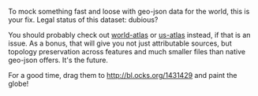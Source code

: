 To mock something fast and loose with geo-json data for the world,
this is your fix. Legal status of this dataset: dubious?

You should probably check out [world-atlas](https://github.com/mbostock/world-atlas)
or [us-atlas](https://github.com/mbostock/us-atlas) instead, if that is an issue.
As a bonus, that will give you not just attributable sources, but topology preservation
across features and much smaller files than native geo-json offers. It's the future.

For a good time, drag them to http://bl.ocks.org/1431429 and paint the globe!
